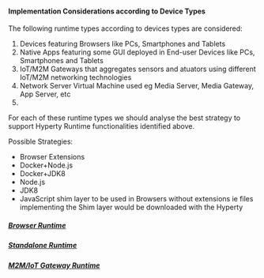 #### Implementation Considerations according to Device Types

The following runtime types according to devices types are considered:

1. Devices featuring Browsers like PCs, Smartphones and Tablets
1. Native Apps featuring some GUI deployed in End-user Devices like PCs, Smartphones and Tablets
1. IoT/M2M Gateways that aggregates sensors and atuators using different IoT/M2M networking technologies
1. Network Server Virtual Machine used eg Media Server, Media Gateway, App Server, etc
1. 

For each of these runtime types we should analyse the best strategy to support Hyperty Runtime functionalities identified above.

Possible Strategies:
* Browser Extensions
* Docker+Node.js
* Docker+JDK8
* Node.js
* JDK8
* JavaScript shim layer to be used in Browsers without extensions ie files implementing the Shim layer would be downloaded with the Hyperty

##### [Browser Runtime](browser-runtime.md)

##### [Standalone Runtime](standalone-runtime.md)

##### [M2M/IoT Gateway Runtime](gw-runtime.md)

